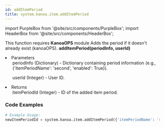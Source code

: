 ```yaml
---
id: addItemPeriod
title: system.kanoa.item.addItemPeriod
---
```


import PurpleBox from '@site/src/components/PurpleBox';
import HeaderBox from '@site/src/components/HeaderBox';

<PurpleBox>This function requires <b>KanoaOPS</b> module</PurpleBox>
<HeaderBox header="Description">Adds the period if it doesn't already exist (kanoaOPS).</HeaderBox>
<HeaderBox header="Syntax">
    <b>addItemPeriod(periodInfo, userId)</b>
    <li>Parameters <br />
        <ul>periodInfo (Dictionary) - Dictionary containing period information (e.g., &#123;'itemPeriodName': 'second', 'enabled': True}).</ul>
        <ul>userId (Integer) - User ID.</ul>
    </li>
    <li>Returns <br />
        <ul>itemPeriodId (Integer) - ID of the added item period.</ul>
    </li>
</HeaderBox>

### Code Examples

```python
# Example Usage:
newItemPeriodId = system.kanoa.item.addItemPeriod({'itemPeriodName': 'second', 'enabled': True}, 123)

